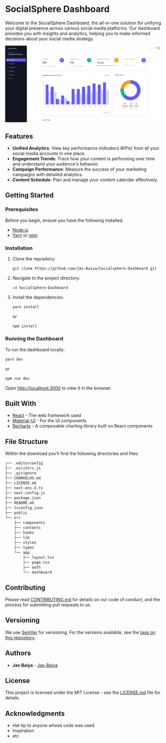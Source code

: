 # SocialSphere Dashboard

Welcome to the SocialSphere Dashboard, the all-in-one solution for unifying your digital presence across various social media platforms. Our dashboard provides you with insights and analytics, helping you to make informed decisions about your social media strategy.

[![SocialSphere Dashboard](https://github.com/Jax-Baiya/SocialSphere-Dashboard/blob/main/public/assets/thumbnail.png)](_)

## Features

- **Unified Analytics**: View key performance indicators (KPIs) from all your social media accounts in one place.
- **Engagement Trends**: Track how your content is performing over time and understand your audience's behavior.
- **Campaign Performance**: Measure the success of your marketing campaigns with detailed analytics.
- **Content Schedule**: Plan and manage your content calendar effectively.

## Getting Started

### Prerequisites

Before you begin, ensure you have the following installed:
- [Node.js](https://nodejs.org/)
- [Yarn](https://yarnpkg.com/) or [npm](https://www.npmjs.com/)

### Installation

1. Clone the repository:
   ```sh
   git clone https://github.com/Jax-Baiya/Socialsphere-Dashboard.git
   ```
2. Navigate to the project directory:
   ```sh
   cd SocialSphere-Dashboard
   ```
3. Install the dependencies:
   ```sh
   yarn install
   ```
   or
   ```sh
   npm install
   ```

### Running the Dashboard

To run the dashboard locally:
```sh
yarn dev
```
or
```sh
npm run dev
```

Open [http://localhost:3000](http://localhost:3000) to view it in the browser.

## Built With

- [React](https://reactjs.org/) - The web framework used
- [Material-UI](https://mui.com/) - For the UI components
- [Recharts](http://recharts.org/) - A composable charting library built on React components

## File Structure

Within the download you'll find the following directories and files:

```
┌── .editorconfig
├── .eslintrc.js
├── .gitignore
├── CHANGELOG.md
├── LICENSE.md
├── next-env.d.ts
├── next.config.js
├── package.json
├── README.md
├── tsconfig.json
├── public
└── src
	├── components
	├── contexts
	├── hooks
	├── lib
	├── styles
	├── types
	└── app
		├── layout.tsx
		├── page.tsx
		├── auth
		└── dashboard
```

## Contributing

Please read [CONTRIBUTING.md](CONTRIBUTING.md) for details on our code of conduct, and the process for submitting pull requests to us.

## Versioning

We use [SemVer](http://semver.org/) for versioning. For the versions available, see the [tags on this repository](https://github.com/your-username/socialsphere-dashboard/tags).

## Authors

- **Jax Baiya** - [Jax-Baiya](https://github.com/Jax-Baiya)


## License

This project is licensed under the MIT License - see the [LICENSE.md](LICENSE.md) file for details.

## Acknowledgments

- Hat tip to anyone whose code was used
- Inspiration
- etc
